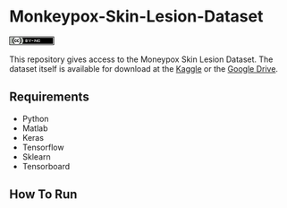 # Monkeypox-Skin-Lesion-Dataset

![License](https://github.com/ShamsNafisaAli/Monkeypox-Skin-Lesion-Dataset/blob/main/Assests/cc.png)

This repository gives access to the Moneypox Skin Lesion Dataset. The dataset itself is available for download at the [Kaggle](https://www.kaggle.com/datasets/nafin59/monkeypox-skin-lesion-dataset) or the [Google Drive](https://drive.google.com/drive/folders/1bIYqAW-vqDBq3Ou_UMXPwgemqfZeqQi5?usp=sharing).

## Requirements
- Python 
- Matlab 
- Keras 
- Tensorflow 
- Sklearn 
- Tensorboard


## How To Run
<!-- ### Data Preparation:
- First download the PHS Data (Processed) and ICBHI Dataset (Processed) folder from this GoogleDrive Link
- Update the definition of path_Heart_Train and path_Lung_Train of config.py inside Codes folder
Place Physionet dataset (not included in the provided data folder) in the corresponding folders inside the data/physionet/training folder. The csv files containing the labels should be put inside the corresponding folders inside the labels folder and all of them should have the same name, currently 'REFERENCE_withSQI.csv'. If you change the name you'll have to rename the variable labelpath in extract_segments.m and extract_segments_noFIR.m
Run extract_segments_noFIR.m it first then run data_fold_noFIR.m to create data fold in mat format which will be loaded by the model for training and testing. fold0_noFIR.mat is given inside data/feature/folds for convenience, so that you don't have to download the whole physionet dataset and extract data for training and testing. -->
